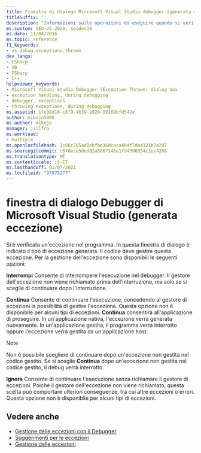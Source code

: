 ```yaml
---
title: Finestra di dialogo Microsoft Visual Studio debugger (generata eccezione) | Microsoft Docs
titleSuffix: ''
description: "Informazioni sulle operazioni da eseguire quando si verifica un'eccezione che il programma deve gestire. È possibile: 1) interrompere il debugger. 2) continua; o 3) ignora."
ms.custom: SEO-VS-2020, seodec18
ms.date: 11/04/2016
ms.topic: reference
f1_keywords:
- vs.debug.exceptions.thrown
dev_langs:
- CSharp
- VB
- FSharp
- C++
helpviewer_keywords:
- Microsoft Visual Studio Debugger (Exception Thrown) dialog box
- exception handling, during debugging
- debugger, exceptions
- throwing exceptions, during debugging
ms.assetid: 1fe98d10-c8f9-4b39-a920-99169bfd542e
author: mikejo5000
ms.author: mikejo
manager: jillfra
ms.workload:
- multiple
ms.openlocfilehash: 1c86c765ad8ebfbe36dcaca484f7da4121b7e297
ms.sourcegitcommit: c67dece5ded82a5867148e1f94396954c1ec4398
ms.translationtype: MT
ms.contentlocale: it-IT
ms.lasthandoff: 01/07/2021
ms.locfileid: "97975277"
---
```

# <a name="microsoft-visual-studio-debugger-exception-thrown-dialog-box"></a>finestra di dialogo Debugger di Microsoft Visual Studio (generata eccezione)
Si è verificata un'eccezione nel programma. In questa finestra di dialogo è indicato il tipo di eccezione generata. Il codice deve gestire questa eccezione. Per la gestione dell'eccezione sono disponibili le seguenti opzioni:

 **Interrompi** Consente di interrompere l'esecuzione nel debugger. Il gestore dell'eccezione non viene richiamato prima dell'interruzione, ma solo se si sceglie di continuare dopo l'interruzione.

 **Continua** Consente di continuare l'esecuzione, concedendo al gestore di eccezioni la possibilità di gestire l'eccezione. Questa opzione non è disponibile per alcuni tipi di eccezioni. **Continua** consentirà all'applicazione di proseguire. In un'applicazione nativa, l'eccezione verrà generata nuovamente. In un'applicazione gestita, il programma verrà interrotto oppure l'eccezione verrà gestita da un'applicazione host.

> [!NOTE]
> Non è possibile scegliere di continuare dopo un'eccezione non gestita nel codice gestito. Se si sceglie **Continua** dopo un'eccezione non gestita nel codice gestito, il debug verrà interrotto.

 **Ignora** Consente di continuare l'esecuzione senza richiamare il gestore di eccezioni. Poiché il gestore dell'eccezione non viene richiamato, questa scelta può comportare ulteriori conseguenze, tra cui altre eccezioni o errori. Questa opzione non è disponibile per alcuni tipi di eccezioni.

## <a name="see-also"></a>Vedere anche
- [Gestione delle eccezioni con il Debugger](../debugger/managing-exceptions-with-the-debugger.md)
- [Suggerimenti per le eccezioni](/dotnet/standard/exceptions/best-practices-for-exceptions)
- [Gestione delle eccezioni](/cpp/extensions/exception-handling-cpp-component-extensions)